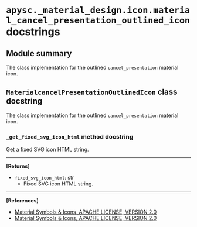 # `apysc._material_design.icon.material_cancel_presentation_outlined_icon` docstrings

## Module summary

The class implementation for the outlined `cancel_presentation` material icon.

## `MaterialcancelPresentationOutlinedIcon` class docstring

The class implementation for the outlined `cancel_presentation` material icon.

### `_get_fixed_svg_icon_html` method docstring

Get a fixed SVG icon HTML string.<hr>

**[Returns]**

- `fixed_svg_icon_html`: str
  - Fixed SVG icon HTML string.

<hr>

**[References]**

- [Material Symbols & Icons, APACHE LICENSE, VERSION 2.0](https://fonts.google.com/icons?icon.size=24&icon.color=%23e8eaed)
- [Material Symbols & Icons, APACHE LICENSE, VERSION 2.0](https://www.apache.org/licenses/LICENSE-2.0.html)